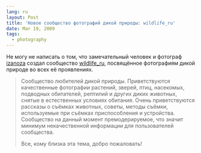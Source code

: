 ```yaml
---
lang: ru
layout: Post
title: 'Новое сообщество фотографий дикой природы: wildlife_ru'
date: Mar 19, 2009
tags:
  - photography
---
```


Не могу не написать о том, что замечательный человек и фотограф [izanoza](http://izanoza.livejournal.com/) создал сообщество [wildlife_ru](http://wildlife-ru.livejournal.com/), посвящённое фотографиям дикой природе во всех её проявлениях.

> Сообщество любителей дикой природы. Приветствуются качественные фотографии растений, зверей, птиц, насекомых, подводных обитателей, рептилий и других диких животных, снятые в естественных условиях обитания. Очень приветствуются рассказы о съёмках животных, советы, методы съёмки, используемые при съёмках приспособления и устройства. Сообщество на данный момент премодерируемое, что значит минимум некачественной информации для пользователей сообщества.
>
> Все, кому близка эта тема, добро пожаловать!
